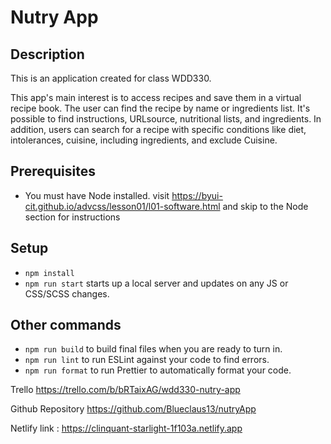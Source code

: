 # Nutry App

## Description

This is an application created for class WDD330.

This app's main interest is to access recipes and save them in a virtual recipe book. The user can find the recipe by name or ingredients list. It's possible to find instructions, URLsource, nutritional lists, and ingredients. In addition, users can search for a recipe with specific conditions like diet, intolerances, cuisine, including ingredients, and exclude Cuisine.

## Prerequisites

- You must have Node installed. visit https://byui-cit.github.io/advcss/lesson01/l01-software.html and skip to the Node section for instructions

## Setup

- `npm install`
- `npm run start` starts up a local server and updates on any JS or CSS/SCSS changes.

## Other commands

- `npm run build` to build final files when you are ready to turn in.
- `npm run lint` to run ESLint against your code to find errors.
- `npm run format` to run Prettier to automatically format your code.

Trello 
https://trello.com/b/bRTaixAG/wdd330-nutry-app

Github Repository 
https://github.com/Blueclaus13/nutryApp

Netlify link : https://clinquant-starlight-1f103a.netlify.app
